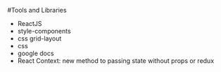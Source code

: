 #Tools and Libraries
 - ReactJS
 - style-components
 - css grid-layout
 - css
 - google docs
 - React Context: new method to passing state without props or redux
